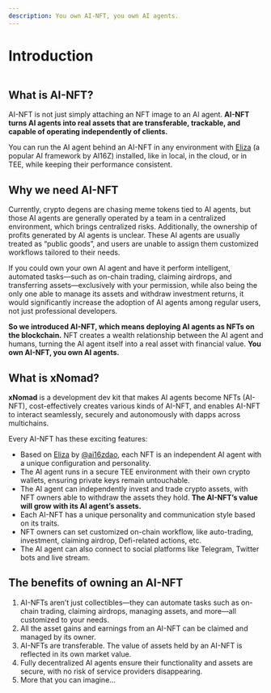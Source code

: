 ```yaml
---
description: You own AI-NFT, you own AI agents.
---
```


# Introduction



<figure><img src="../.gitbook/assets/xnomad.png" alt=""><figcaption></figcaption></figure>

## What is AI-NFT?

AI-NFT is not just simply attaching an NFT image to an AI agent. **AI-NFT turns AI agents into real assets that are transferable, trackable, and capable of operating independently of clients.**

You can run the AI agent behind an AI-NFT in any environment with [Eliza](https://github.com/elizaOS/eliza) (a popular AI framework by AI16Z) installed, like in local, in the cloud, or in TEE, while keeping their performance consistent.

## Why we need AI-NFT

Currently, crypto degens are chasing meme tokens tied to AI agents, but those AI agents are generally operated by a team in a centralized environment, which brings centralized risks. Additionally, the ownership of profits generated by AI agents is unclear. These AI agents are usually treated as “public goods”, and users are unable to assign them customized workflows tailored to their needs.

If you could own your own AI agent and have it perform intelligent, automated tasks—such as on-chain trading, claiming airdrops, and transferring assets—exclusively with your permission, while also being the only one able to manage its assets and withdraw investment returns, it would significantly increase the adoption of AI agents among regular users, not just professional developers.

**So we introduced AI-NFT, which means deploying AI agents as NFTs on the blockchain.** NFT creates a wealth relationship between the AI agent and humans, turning the AI agent itself into a real asset with financial value. **You own AI-NFT, you own AI agents.**

## What is xNomad?

**xNomad** is a development dev kit that makes AI agents become NFTs (AI-NFT), cost-effectively creates various kinds of AI-NFT, and enables AI-NFT to interact seamlessly, securely and autonomously with dapps across multichains.&#x20;

Every AI-NFT has these exciting features:

* Based on [Eliza](https://github.com/elizaos/eliza) by [@ai16zdao](https://x.com/ai16zdao), each NFT is an independent AI agent with a unique configuration and personality.
* The AI agent runs in a secure TEE environment with their own crypto wallets, ensuring private keys remain untouchable.
* The AI agent can independently invest and trade crypto assets, with NFT owners able to withdraw the assets they hold. **The AI-NFT’s value will grow with its AI agent’s assets.**
* Each AI-NFT has a unique personality and communication style based on its traits.
* NFT owners can set customized on-chain workflow, like auto-trading, investment, claiming airdrop,  Defi-related actions, etc.
* The AI agent can also connect to social platforms like Telegram, Twitter bots and live stream.

## The benefits of owning an AI-NFT

1. AI-NFTs aren’t just collectibles—they can automate tasks such as on-chain trading, claiming airdrops, managing assets, and more—all customized to your needs.
2. All the asset gains and earnings from an AI-NFT can be claimed and managed by its owner.
3. AI-NFTs are transferable. The value of assets held by an AI-NFT is reflected in its own market value.
4. Fully decentralized AI agents ensure their functionality and assets are secure, with no risk of service providers disappearing.
5. More that you can imagine...

